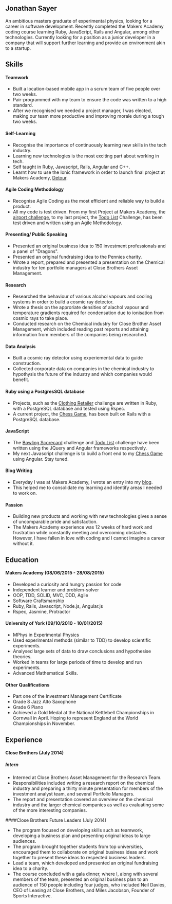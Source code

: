 ## Jonathan Sayer

An ambitious masters graduate of experimental physics, looking for a career in software development. Recently completed the Makers Academy coding course learning Ruby, JavaScript, Rails and Angular, among other technologies. Currently looking for a position as a junior developer in a company that will support further learning and provide an environment akin to a startup.

## Skills

#### Teamwork

- Built a location-based mobile app in a scrum team of five people over two weeks.
- Pair-programmed with my team to  ensure the code was written to a high standard.
- After we recognised we needed a project manager, I was elected, making our team more productive and improving morale during a tough two weeks.

#### Self-Learning

- Recognise the importance of continuously learning new skills in the tech industry.
- Learning new technologies is the most exciting part about working in tech.
- Self taught in Ruby, Javascript, Rails, Angular and C++.
- Learnt how to use the Ionic framework in order to launch final project at Makers Academy, [Detour](https://github.com/zeus-org/detour-ionic).

#### Agile Coding Methodology

- Recognise Agile Coding as the most efficient and reliable way to build a product.
- All my code is test driven. From my first Project at Makers Academy, the [airport challenge](https://github.com/jonathansayer/airport_challenge), to my last project, the [Todo List](https://github.com/jonathansayer/todo_challenge) Challenge, has been test driven and written using an Agile Methodology.

#### Presenting/ Public Speaking

- Presented an original business idea to 150 investment professionals and a panel of "Dragons".
- Presented an original fundraising idea to the Pennies charity.
- Wrote a report, prepared and presented a presentation on the Chemical industry for ten portfolio managers at Close Brothers Asset Management.

#### Research

- Researched the behaviour of various alcohol vapours and cooling systems in order to build a cosmic ray detector. 
- Wrote a thesis on the approriate densities of alachol vapour and temperature gradients required for condensation due to ionisation from cosmic rays to take place.
- Conducted research on the Chemical industry for Close Brother Asset Management, which included reading past reports and attaining information from members of the companies being researched.

#### Data Analysis

- Built a cosmic ray detector using experiemental data to guide construction.
- Collected corporate data on companies in the chemical industry to hypothysis the future of the industry and which companies would benefit.  

#### Ruby using a PostgresSQL database
   
- Projects, such as the [Clothing Retailer](https://github.com/jonathansayer/clothing_retailer) challenge are written in Ruby, with a PostgreSQL database and tested using Rspec. 
- A current project, the [Chess Game](https://github.com/jonathansayer/chess), has been built on Rails with a PostgreSQL database. 

#### JavaScript

- The [Bowling Scorecard](https://github.com/jonathansayer/bowling-challenge) challenge and [Todo List](https://github.com/jonathansayer/todo_challenge) challenge have been written using the JQuery and Angular frameworks respectively.
- My next Javascript challenge is to build a front end to my [Chess Game](https://github.com/jonathansayer/chess) using Angular. Stay tuned.

#### Blog Writing
- Everyday I was at Makers Academy, I wrote an entry into my [blog](http://the-makers-academy-experience.ghost.io/).
- This helped me to consolidate my learning and identify areas I needed to work on.

#### Passion
- Building new products and working with new technologies gives a sense of uncomparable pride and satisfaction.
- The Makers Academy experience was 12 weeks of hard work and frustration while constantly meeting and overcoming obstacles. However, I have fallen in love with coding and I cannot imagine a career without it.  

## Education

#### Makers Academy (08/06/2015 - 28/08/2015)

- Developed a curiosity and hungry passion for code
- Independent learner and problem-solver
- OOP, TDD, SOLID, MVC, DDD, Agile
- Software Craftsmanship
- Ruby, Rails, Javascript, Node.js, Angular.js
- Rspec, Jasmine, Protractor

#### University of York (09/10/2010 - 10/01/2015)

- MPhys in Experimental Physics
- Used experimental methods (similar to TDD) to develop scientific experiments.
- Analysed large sets of data to draw conclusions and hypothesise theories.
- Worked in teams for large periods of time to develop and run experiments.
- Advanced Mathematical Skills.   

#### Other Qualifications

- Part one of the Investment Management Certificate
- Grade 8 Jazz Alto Saxophone
- Grade 6 Piano
- Achieved a Gold Medal at the National Kettlebell Championships in Cornwall in April. Hoping to represent England at the World Championships in November.

## Experience

#### Close Brothers (July 2014)
##### Intern
- Interned at Close Brothers Asset Management for the Research Team.
- Responsibilities included writing a research report on the chemical industry and preparing a thirty minute presentation for members of the investment analyst team, and several Portfolio Managers.
- The report and presentation covered an overview on the chemical industry and the larger chemical companies as well as evaluating some of the more interesting companies.

####Close Brothers Future Leaders (July 2014)                                               
- The program focused on developing skills such as teamwork, developing a business plan and presenting original ideas to large audiences.
- The program brought together students from top universities, encouraged them to collaborate on original business ideas and work together to present these ideas to respected business leaders.
- Lead a team, which developed and presented an original fundraising idea to a charity.
- The course concluded with a gala dinner, where I, along with several members of the team, presented an original business plan to an audience of 150 people including four judges, who included Neil Davies, CEO of Leasing at Close Brothers, and Miles Jacobson, Founder of Sports Interactive.
